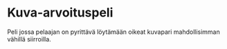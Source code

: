# Kuva-arvoituspeli
Peli jossa pelaajan on pyrittävä löytämään oikeat kuvapari mahdollisimman vähillä siirroilla.
